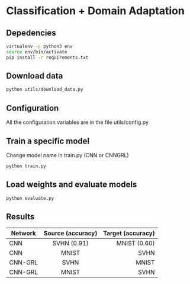 # Classification + Domain Adaptation

## Depedencies

```bash
virtualenv -p python3 env
source env/bin/activate
pip install -r requirements.txt
```

## Download data

```bash
python utils/download_data.py
```

## Configuration

All the configuration variables are in the file utils/config.py

## Train a specific model

Change model name in train.py (CNN or CNNGRL)

```bash
python train.py
```

## Load weights and evaluate models

```bash
python evaluate.py
```

## Results
    
| Network       | Source (accuracy) | Target (accuracy) |
| ------------- |:-----------------:| -----------------:|
| CNN           | SVHN (0.91)       | MNIST (0.60)      |
| CNN           | MNIST             | SVHN        |
| CNN-GRL       | SVHN        | MNIST      |
| CNN-GRL       | MNIST        | SVHN      |
